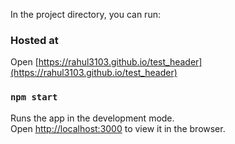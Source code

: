 In the project directory, you can run:

### Hosted at

Open [https://rahul3103.github.io/test_header](https://rahul3103.github.io/test_header)

### `npm start`

Runs the app in the development mode.<br>
Open [http://localhost:3000](http://localhost:3000) to view it in the browser.
